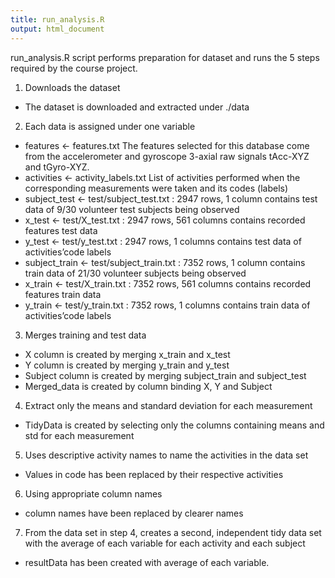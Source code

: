 ```yaml
---
title: run_analysis.R
output: html_document
---
```


run_analysis.R script performs preparation for dataset and runs the 5 steps 
required by the course project.

1. Downloads the dataset
  * The dataset is downloaded and extracted under ./data

2. Each data is assigned under one variable
  * features <- features.txt
      The features selected for this database come from the accelerometer and gyroscope        3-axial raw signals tAcc-XYZ and tGyro-XYZ.
  * activities <- activity_labels.txt
      List of activities performed when the corresponding measurements were taken and its       codes (labels)
  * subject_test <- test/subject_test.txt : 2947 rows, 1 column
      contains test data of 9/30 volunteer test subjects being observed
  * x_test <- test/X_test.txt : 2947 rows, 561 columns
      contains recorded features test data
  * y_test <- test/y_test.txt : 2947 rows, 1 columns
      contains test data of activities’code labels
  * subject_train <- test/subject_train.txt : 7352 rows, 1 column
      contains train data of 21/30 volunteer subjects being observed
  * x_train <- test/X_train.txt : 7352 rows, 561 columns
      contains recorded features train data
  * y_train <- test/y_train.txt : 7352 rows, 1 columns
      contains train data of activities’code labels
      
3. Merges training and test data
  * X column is created by merging x_train and x_test
  * Y column is created by merging y_train and y_test
  * Subject column is created by merging subject_train and subject_test
  * Merged_data is created by column binding X, Y and Subject
  
4. Extract only the means and standard deviation for each measurement
  * TidyData is created by selecting only the columns containing means and std
    for each measurement

5. Uses descriptive activity names to name the activities in the data set
  * Values in code has been replaced by their respective activities
  
6. Using appropriate column names
  * column names have been replaced by clearer names
  
7. From the data set in step 4, creates a second, independent tidy data set with
  the average of each variable for each activity and each subject
  * resultData has been created with average of each variable.